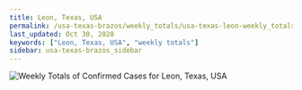 ```yaml
---
title: Leon, Texas, USA
permalink: /usa-texas-brazos/weekly_totals/usa-texas-leon-weekly_totals.html
last_updated: Oct 30, 2020
keywords: ["Leon, Texas, USA", "weekly totals"]
sidebar: usa-texas-brazos_sidebar
---
```


![Weekly Totals of Confirmed Cases for Leon, Texas, USA](/covid_tracker/images/graphs/usa-texas-leon-weekly_totals_graph.png)
